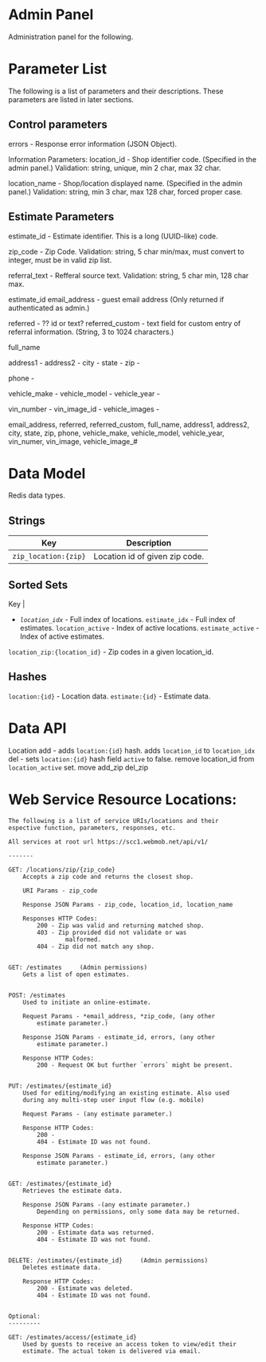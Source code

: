 


Admin Panel
===========
Administration panel for the following.


Parameter List
==============
The following is a list of parameters and their descriptions.
These parameters are listed in later sections.

Control parameters
------------------
errors - Response error information (JSON Object).

Information Parameters:
location_id - Shop identifier code. (Specified in the admin panel.)
Validation: string, unique, min 2 char, max 32 char.

location_name - Shop/location displayed name. (Specified in the admin panel.)
Validation: string, min 3 char, max 128 char, forced proper case.


Estimate Parameters
-------------------
estimate_id - Estimate identifier. This is a long (UUID-like) code.

zip_code - Zip Code. 
Validation: string, 5 char min/max, must convert to integer,
    must be in valid zip list.

referral_text - Refferal source text.
Validation: string, 5 char min, 128 char max.

estimate_id
email_address - guest email address (Only returned if
                authenticated as admin.)

referred - ?? id or text?
referred_custom - text field for custom entry of referral
    information. (String, 3 to 1024 characters.)

full_name

address1 -
address2 -
city -
state -
zip -

phone - 

vehicle_make -
vehicle_model -
vehicle_year -

vin_number - 
vin_image_id -
vehicle_images -

email_address, referred, referred_custom, full_name, address1, address2, city, state, zip, phone, vehicle_make, vehicle_model, vehicle_year, vin_numer, vin_image, vehicle_image_#


Data Model
==========
Redis data types.

Strings
-------

Key                  | Description
---------------------|-------------------------------
`zip_location:{zip}` | Location id of given zip code.

Sorted Sets
-----------

Key | 

* *`location_idx`* - Full index of locations.
`estimate_idx` - Full index of estimates.
`location_active` - Index of active locations.
`estimate_active` - Index of active estimates.

`location_zip:{location_id}` - Zip codes in a given location_id.

Hashes
------

`location:{id}` - Location data.
`estimate:{id}` - Estimate data.


Data API
========    
Location
add -
    adds `location:{id}` hash.
    adds `location_id` to `location_idx`
del -
    sets `location:{id}` hash field `active` to false.
    remove location_id from `location_active` set.
move
add_zip
del_zip


Web Service Resource Locations:
===============================
    The following is a list of service URIs/locations and their
    espective function, parameters, responses, etc.    

    All services at root url https://scc1.webmob.net/api/v1/

    -------

    GET: /locations/zip/{zip_code}
        Accepts a zip code and returns the closest shop.

        URI Params - zip_code

        Response JSON Params - zip_code, location_id, location_name

        Responses HTTP Codes:
            200 - Zip was valid and returning matched shop.
            403 - Zip provided did not validate or was
                    malformed.
            404 - Zip did not match any shop.


    GET: /estimates     (Admin permissions)
        Gets a list of open estimates.


    POST: /estimates
        Used to initiate an online-estimate.

        Request Params - *email_address, *zip_code, (any other
            estimate parameter.)

        Response JSON Params - estimate_id, errors, (any other
            estimate parameter.)

        Response HTTP Codes:
            200 - Request OK but further `errors` might be present.
            

    PUT: /estimates/{estimate_id}
        Used for editing/modifying an existing estimate. Also used
        during any multi-step user input flow (e.g. mobile)

        Request Params - (any estimate parameter.)

        Response HTTP Codes:
            200 - 
            404 - Estimate ID was not found.

        Response JSON Params - estimate_id, errors, (any other
            estimate parameter.)


    GET: /estimates/{estimate_id}
        Retrieves the estimate data.

        Response JSON Params -(any estimate parameter.)
            Depending on permissions, only some data may be returned.

        Response HTTP Codes:
            200 - Estimate data was returned.
            404 - Estimate ID was not found.


    DELETE: /estimates/{estimate_id}     (Admin permissions)
        Deletes estimate data.

        Response HTTP Codes:
            200 - Estimate was deleted.
            404 - Estimate ID was not found.


    Optional:
    ---------

    GET: /estimates/access/{estimate_id}
        Used by guests to receive an access token to view/edit their
        estimate. The actual token is delivered via email.
